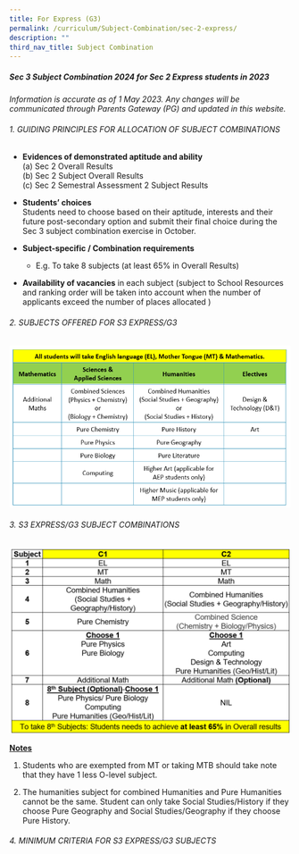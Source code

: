 ```yaml
---
title: For Express (G3)
permalink: /curriculum/Subject-Combination/sec-2-express/
description: ""
third_nav_title: Subject Combination
---
```

##### Sec 3 Subject Combination 2024 for Sec 2 Express students in 2023

*Information is accurate as of 1 May 2023. Any changes will be communicated through Parents Gateway (PG) and updated in this website.*

###### 1\. GUIDING PRINCIPLES FOR ALLOCATION OF SUBJECT COMBINATIONS

* **Evidences of demonstrated aptitude and ability**   
        (a) Sec 2 Overall Results      
        (b) Sec 2 Subject Overall Results    
        (c) Sec 2 Semestral Assessment 2 Subject Results
				
* **Students’ choices**    
Students need to choose based on their aptitude, interests and their future post-secondary option and submit their final choice during the Sec 3 subject combination exercise in October.
* **Subject-specific / Combination requirements**   
	* E.g. To take 8 subjects
		(at least 65% in Overall Results)

* **Availability of vacancies** in each subject (subject to School Resources and ranking order will be taken into account when the number of applicants exceed the number of places allocated ) 

###### 2\. SUBJECTS OFFERED FOR S3 EXPRESS/G3

![S3 Exp Subjects](/images/S3%20Express%20Subjects%202023.png)

###### 3\. S3 EXPRESS/G3 SUBJECT COMBINATIONS 
![](/images/s3%20g3%20subject%20combi.png)

<strong><u>Notes</u></strong>      
1. Students who are exempted from MT or taking MTB should take note that they have 1 less O-level subject.&nbsp;&nbsp;&nbsp;&nbsp;&nbsp;&nbsp;

1. The humanities subject for combined Humanities and Pure Humanities cannot be the same. Student can only take Social Studies/History if they choose Pure Geography and Social Studies/Geography if they choose Pure History.

###### 4\. MINIMUM CRITERIA FOR S3 EXPRESS/G3 SUBJECTS

